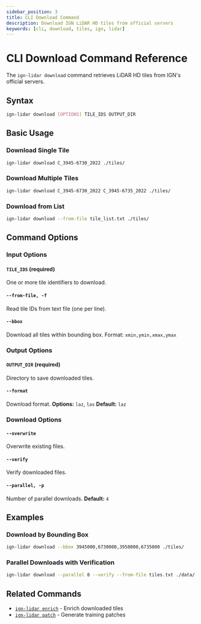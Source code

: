 ```yaml
---
sidebar_position: 3
title: CLI Download Command
description: Download IGN LiDAR HD tiles from official servers
keywords: [cli, download, tiles, ign, lidar]
---
```


# CLI Download Command Reference

The `ign-lidar download` command retrieves LiDAR HD tiles from IGN's official servers.

## Syntax

```bash
ign-lidar download [OPTIONS] TILE_IDS OUTPUT_DIR
```

## Basic Usage

### Download Single Tile

```bash
ign-lidar download C_3945-6730_2022 ./tiles/
```

### Download Multiple Tiles

```bash
ign-lidar download C_3945-6730_2022 C_3945-6735_2022 ./tiles/
```

### Download from List

```bash
ign-lidar download --from-file tile_list.txt ./tiles/
```

## Command Options

### Input Options

#### `TILE_IDS` (required)

One or more tile identifiers to download.

#### `--from-file, -f`

Read tile IDs from text file (one per line).

#### `--bbox`

Download all tiles within bounding box.
Format: `xmin,ymin,xmax,ymax`

### Output Options

#### `OUTPUT_DIR` (required)

Directory to save downloaded tiles.

#### `--format`

Download format.
**Options:** `laz`, `las`
**Default:** `laz`

### Download Options

#### `--overwrite`

Overwrite existing files.

#### `--verify`

Verify downloaded files.

#### `--parallel, -p`

Number of parallel downloads.
**Default:** `4`

## Examples

### Download by Bounding Box

```bash
ign-lidar download --bbox 3945000,6730000,3950000,6735000 ./tiles/
```

### Parallel Downloads with Verification

```bash
ign-lidar download --parallel 8 --verify --from-file tiles.txt ./data/
```

## Related Commands

- [`ign-lidar enrich`](./cli-enrich.md) - Enrich downloaded tiles
- [`ign-lidar patch`](./cli-patch.md) - Generate training patches
